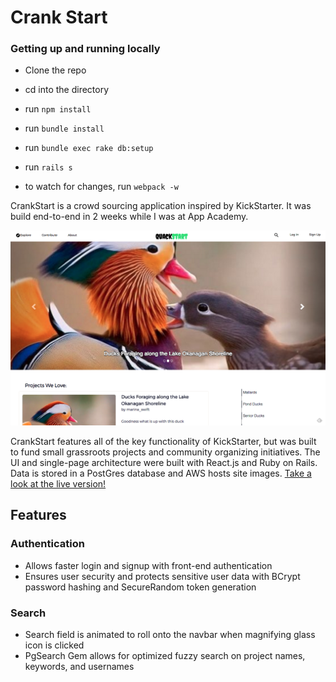 # Crank Start

### Getting up and running locally

* Clone the repo

* cd into the directory

* run `npm install`

* run `bundle install`

* run `bundle exec rake db:setup`

* run `rails s`

* to watch for changes, run `webpack -w`


CrankStart is a crowd sourcing application inspired by KickStarter. It was build end-to-end in 2 weeks while I was at App Academy.

![Cover photo](/cover-shot.png)

CrankStart features all of the key functionality of KickStarter, but was built to fund small grassroots projects and community organizing initiatives. The UI and single-page architecture were built with React.js and Ruby on Rails. Data is stored in a PostGres database and AWS hosts site images.
[Take a look at the live version!][heroku]

[heroku]: http://www.crankstart.co/#/

## Features

### Authentication

- Allows faster login and signup with front-end authentication
- Ensures user security and protects sensitive user data with BCrypt password hashing and SecureRandom token generation


### Search

- Search field is animated to roll onto the navbar when magnifying glass icon is clicked
- PgSearch Gem allows for optimized fuzzy search on project names, keywords, and usernames


